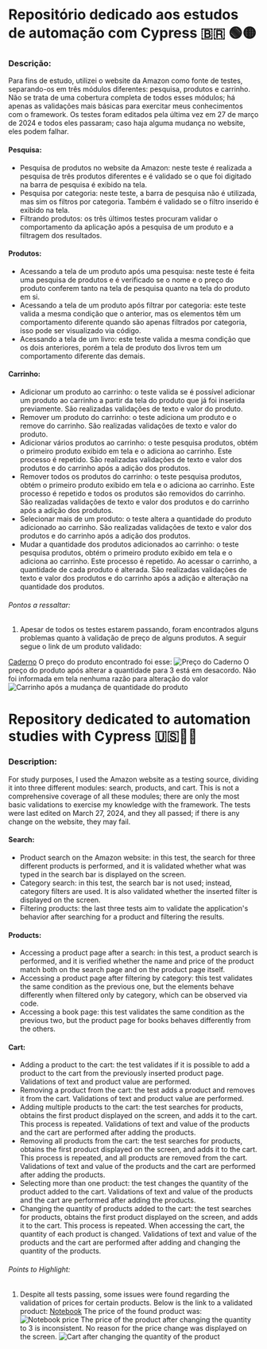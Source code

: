 # Repositório dedicado aos estudos de automação com Cypress 🇧🇷 🟢🟡

### Descrição: 
Para fins de estudo, utilizei o website da Amazon como fonte de testes, separando-os em três módulos diferentes: pesquisa, produtos e carrinho. Não se trata de uma cobertura completa de todos esses módulos; há apenas as validações mais básicas para exercitar meus conhecimentos com o framework. Os testes foram editados pela última vez em 27 de março de 2024 e todos eles passaram; caso haja alguma mudança no website, eles podem falhar.

#### Pesquisa:
- Pesquisa de produtos no website da Amazon: neste teste é realizada a pesquisa de três produtos diferentes e é validado se o que foi digitado na barra de pesquisa é exibido na tela.
- Pesquisa por categoria: neste teste, a barra de pesquisa não é utilizada, mas sim os filtros por categoria. Também é validado se o filtro inserido é exibido na tela.
- Filtrando produtos: os três últimos testes procuram validar o comportamento da aplicação após a pesquisa de um produto e a filtragem dos resultados.

#### Produtos:
- Acessando a tela de um produto após uma pesquisa: neste teste é feita uma pesquisa de produtos e é verificado se o nome e o preço do produto conferem tanto na tela de pesquisa quanto na tela do produto em si.
- Acessando a tela de um produto após filtrar por categoria: este teste valida a mesma condição que o anterior, mas os elementos têm um comportamento diferente quando são apenas filtrados por categoria, isso pode ser visualizado via código.
- Acessando a tela de um livro: este teste valida a mesma condição que os dois anteriores, porém a tela de produto dos livros tem um comportamento diferente das demais.

#### Carrinho:
- Adicionar um produto ao carrinho: o teste valida se é possível adicionar um produto ao carrinho a partir da tela do produto que já foi inserida previamente. São realizadas validações de texto e valor do produto.
- Remover um produto do carrinho: o teste adiciona um produto e o remove do carrinho. São realizadas validações de texto e valor do produto.
- Adicionar vários produtos ao carrinho: o teste pesquisa produtos, obtém o primeiro produto exibido em tela e o adiciona ao carrinho. Este processo é repetido. São realizadas validações de texto e valor dos produtos e do carrinho após a adição dos produtos.
- Remover todos os produtos do carrinho: o teste pesquisa produtos, obtém o primeiro produto exibido em tela e o adiciona ao carrinho. Este processo é repetido e todos os produtos são removidos do carrinho. São realizadas validações de texto e valor dos produtos e do carrinho após a adição dos produtos.
- Selecionar mais de um produto: o teste altera a quantidade do produto adicionado ao carrinho. São realizadas validações de texto e valor dos produtos e do carrinho após a adição dos produtos.
- Mudar a quantidade dos produtos adicionados ao carrinho: o teste pesquisa produtos, obtém o primeiro produto exibido em tela e o adiciona ao carrinho. Este processo é repetido. Ao acessar o carrinho, a quantidade de cada produto é alterada. São realizadas validações de texto e valor dos produtos e do carrinho após a adição e alteração na quantidade dos produtos.

###### Pontos a ressaltar:
1. Apesar de todos os testes estarem passando, foram encontrados alguns problemas quanto à validação de preço de alguns produtos. A seguir segue o link de um produto validado:

[Caderno](https://www.amazon.com.br/Caderno-Universit%C3%A1rio-Tilibra-305421-Mat%C3%A9rias/dp/B07VFWFS4P/ref=sr_1_1?__mk_pt_BR=%C3%85M%C3%85%C5%BD%C3%95%C3%91&sr=8-1)
O preço do produto encontrado foi esse:
![Preço do Caderno](https://github.com/PedroMarques04/automation-cypress-amazon/blob/master/reports/caderno-pre%C3%A7o.png)
O preço do produto após alterar a quantidade para 3 está em desacordo. Não foi informada em tela nenhuma razão para alteração do valor
![Carrinho após a mudança de quantidade do produto](https://github.com/PedroMarques04/automation-cypress-amazon/blob/master/reports/caderno-pre%C3%A7o-quantidade.png)

# Repository dedicated to automation studies with Cypress 🇺🇸🔵🔴

### Description: 
For study purposes, I used the Amazon website as a testing source, dividing it into three different modules: search, products, and cart. This is not a comprehensive coverage of all these modules; there are only the most basic validations to exercise my knowledge with the framework. The tests were last edited on March 27, 2024, and they all passed; if there is any change on the website, they may fail.

#### Search:
- Product search on the Amazon website: in this test, the search for three different products is performed, and it is validated whether what was typed in the search bar is displayed on the screen.
- Category search: in this test, the search bar is not used; instead, category filters are used. It is also validated whether the inserted filter is displayed on the screen.
- Filtering products: the last three tests aim to validate the application's behavior after searching for a product and filtering the results.

#### Products:
- Accessing a product page after a search: in this test, a product search is performed, and it is verified whether the name and price of the product match both on the search page and on the product page itself.
- Accessing a product page after filtering by category: this test validates the same condition as the previous one, but the elements behave differently when filtered only by category, which can be observed via code.
- Accessing a book page: this test validates the same condition as the previous two, but the product page for books behaves differently from the others.

#### Cart:
- Adding a product to the cart: the test validates if it is possible to add a product to the cart from the previously inserted product page. Validations of text and product value are performed.
- Removing a product from the cart: the test adds a product and removes it from the cart. Validations of text and product value are performed.
- Adding multiple products to the cart: the test searches for products, obtains the first product displayed on the screen, and adds it to the cart. This process is repeated. Validations of text and value of the products and the cart are performed after adding the products.
- Removing all products from the cart: the test searches for products, obtains the first product displayed on the screen, and adds it to the cart. This process is repeated, and all products are removed from the cart. Validations of text and value of the products and the cart are performed after adding the products.
- Selecting more than one product: the test changes the quantity of the product added to the cart. Validations of text and value of the products and the cart are performed after adding the products.
- Changing the quantity of products added to the cart: the test searches for products, obtains the first product displayed on the screen, and adds it to the cart. This process is repeated. When accessing the cart, the quantity of each product is changed. Validations of text and value of the products and the cart are performed after adding and changing the quantity of the products.

###### Points to Highlight:
1. Despite all tests passing, some issues were found regarding the validation of prices for certain products. Below is the link to a validated product:
[Notebook](https://www.amazon.com.br/Caderno-Universit%C3%A1rio-Tilibra-305421-Mat%C3%A9rias/dp/B07VFWFS4P/ref=sr_1_1?__mk_pt_BR=%C3%85M%C3%85%C5%BD%C3%95%C3%91&sr=8-1)
The price of the found product was:
![Notebook price](https://github.com/PedroMarques04/automation-cypress-amazon/blob/master/reports/caderno-pre%C3%A7o.png)
The price of the product after changing the quantity to 3 is inconsistent. No reason for the price change was displayed on the screen.
![Cart after changing the quantity of the product](https://github.com/PedroMarques04/automation-cypress-amazon/blob/master/reports/caderno-pre%C3%A7o-quantidade.png)
